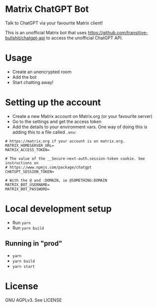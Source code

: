 Matrix ChatGPT Bot
==================

Talk to ChatGPT via your favourite Matrix client!

This is an unofficial Matrix bot that uses https://github.com/transitive-bullshit/chatgpt-api to access the unofficial ChatGPT API.

# Usage
- Create an unencrypted room
- Add the bot
- Start chatting away!

# Setting up the account
- Create a new Matrix account on Matrix.org (or your favourite server)
- Go to the settings and get the access token
- Add the details to your environment vars. One way of doing this is adding this to a file called `.env`:
```
# https://matrix.org if your account is on matrix.org.
MATRIX_HOMESERVER_URL=
MATRIX_ACCESS_TOKEN=

# The value of the __Secure-next-auth.session-token cookie. See instructions on
# https://www.npmjs.com/package/chatgpt
CHATGPT_SESSION_TOKEN=

# With the @ and :DOMAIN, ie @SOMETHING:DOMAIN
MATRIX_BOT_USERNAME=
MATRIX_BOT_PASSWORD=
```

# Local development setup
- Run `yarn`
- Run `yarn build`

## Running in "prod"
- `yarn`
- `yarn build`
- `yarn start`

# License
GNU AGPLv3. See LICENSE
